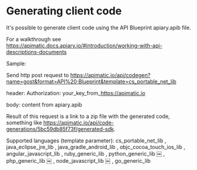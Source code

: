 # Generating client code

It's possible to generate client code using the API Blueprint apiary.apib file.

For a walkthrough see https://apimatic.docs.apiary.io/#introduction/working-with-api-descriptions-documents

Sample:

Send http post request to https://apimatic.io/api/codegen?name=gost&format=API%20;Blueprint&template=cs_portable_net_lib

header: Authorization: your_key_from_https://apimatic.io

body: content from apiary.apib

Result of this request is a link to a zip file with the generated code, something like https://apimatic.io/api/code-generations/5bc59db85f73f/generated-sdk.

Supported languages (template parameter): cs_portable_net_lib , java_eclipse_jre_lib , java_gradle_android_lib , objc_cocoa_touch_ios_lib , angular_javascript_lib , ruby_generic_lib , python_generic_lib ￼ , php_generic_lib ￼ , node_javascript_lib ￼ , go_generic_lib


